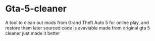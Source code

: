 # Gta-5-cleaner
A tool to clean out mods from Grand Theft Auto 5 for online play, and restore them later sourced code is avaviable  made from original gta 5 cleaner just made it better
